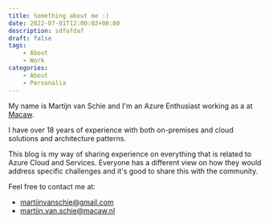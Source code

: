 ```yaml
---
title: Something about me :)
date: 2022-07-01T12:00:02+00:00
description: sdfafdaf
draft: false
tags:
    - About
    - Work
categories:
    - About
    - Personalia    
---
```


My name is Martijn van Schie and I'm an Azure Enthusiast working as a at [Macaw](https://www.macaw.nl).

I have over 18 years of experience with both on-premises and cloud solutions and architecture patterns.

This blog is my way of sharing experience on everything that is related to Azure Cloud and Services. Everyone has a different view on how they would address specific challenges and it's good to share this with the community.

Feel free to contact me at:

- martijnvanschie@gmail.com
- martijn.van.schie@macaw.nl